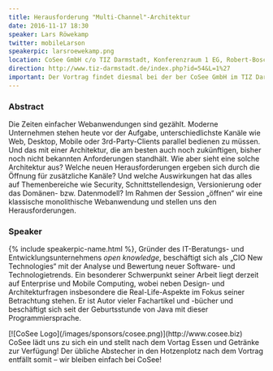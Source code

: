 ```yaml
---
title: Herausforderung "Multi-Channel"-Architektur
date: 2016-11-17 18:30
speaker: Lars Röwekamp
twitter: mobileLarson
speakerpic: larsroewekamp.png
location: CoSee GmbH c/o TIZ Darmstadt, Konferenzraum 1 EG, Robert-Bosch-Str. 7, 64293 Darmstadt
direction: http://www.tiz-darmstadt.de/index.php?id=54&L=1%27
important: Der Vortrag findet diesmal bei der ber CoSee GmbH im TIZ Darmstadt statt.
---
```


### Abstract

Die Zeiten einfacher Webanwendungen sind gezählt. Moderne Unternehmen stehen heute vor der Aufgabe, unterschiedlichste Kanäle wie Web, Desktop, Mobile oder 3rd-Party-Clients parallel bedienen zu müssen. Und das mit einer Architektur, die am besten auch noch zukünftigen, bisher noch nicht bekannten Anforderungen standhält. Wie aber sieht eine solche Architektur aus? Welche neuen Herausforderungen ergeben sich durch die Öffnung für zusätzliche Kanäle? Und welche Auswirkungen hat das alles auf Themenbereiche wie Security, Schnittstellendesign, Versionierung oder das Domänen- bzw. Datenmodell? Im Rahmen der Session „öffnen“ wir eine klassische monolithische Webanwendung und stellen uns den Herausforderungen.

### Speaker

{% include speakerpic-name.html %}, Gründer des IT-Beratungs- und Entwicklungsunternehmens _open knowledge_, beschäftigt sich als „CIO New Technologies“ mit der Analyse und Bewertung neuer Software- und Technologietrends. Ein besonderer Schwerpunkt seiner Arbeit liegt derzeit auf Enterprise und Mobile Computing, wobei neben Design- und Architekturfragen insbesondere die Real-Life-Aspekte im Fokus seiner Betrachtung stehen. Er ist Autor vieler Fachartikel und -bücher und beschäftigt sich seit der Geburtsstunde von Java mit dieser Programmiersprache.

<div style="clear: both;"></div>
[![CoSee Logo](/images/sponsors/cosee.png)](http://www.cosee.biz)
CoSee lädt uns zu sich ein und stellt nach dem Vortag Essen und Getränke zur Verfügung! Der übliche Abstecher in den Hotzenplotz nach dem Vortrag entfällt somit – wir bleiben einfach bei CoSee!

